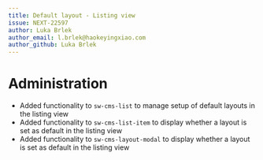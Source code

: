 ```yaml
---
title: Default layout - Listing view
issue: NEXT-22597
author: Luka Brlek
author_email: l.brlek@haokeyingxiao.com
author_github: Luka Brlek
---
```

# Administration
* Added functionality to `sw-cms-list` to manage setup of default layouts in the listing view
* Added functionality to `sw-cms-list-item` to display whether a layout is set as default in the listing view
* Added functionality to `sw-cms-layout-modal` to display whether a layout is set as default in the listing view
